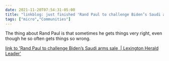 ```yaml
---
date: 2021-11-20T07:54:31-05:00
title: "linkblog: just finished 'Rand Paul to challenge Biden’s Saudi arms sale  | Lexington Herald Leader'"
tags: ["micro","Communities"]
---
```

The thing about Rand Paul is that sometimes he gets things very right, even though he so often gets things so wrong.
 
[link to 'Rand Paul to challenge Biden’s Saudi arms sale  | Lexington Herald Leader'](https://www.kentucky.com/news/politics-government/article255939232.html)

